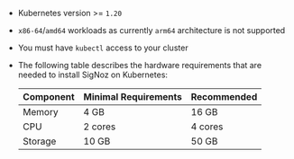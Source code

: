 - Kubernetes version >= `1.20`
- `x86-64`/`amd64` workloads as currently `arm64` architecture is not supported
- You must have `kubectl` access to your cluster
- The following table describes the hardware requirements that are needed
  to install SigNoz on Kubernetes:

  | Component   | Minimal Requirements | Recommended |
  | ----------- | ---------------------| ----------- |
  | Memory      | 4 GB                 | 16 GB       |
  | CPU         | 2 cores              | 4 cores     |
  | Storage     | 10 GB                | 50 GB       |